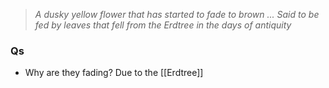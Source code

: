 >_A dusky yellow flower that has started to fade to brown
>...
>Said to be fed by leaves that fell from the Erdtree in the days of antiquity_

### Qs
- Why are they fading? Due to the [[Erdtree]]